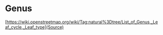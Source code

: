 # Genus

[https://wiki.openstreetmap.org/wiki/Tag:natural%3Dtree/List_of_Genus,_Leaf_cycle,_Leaf_type](Source)